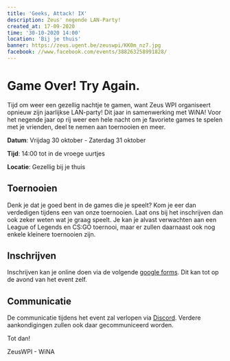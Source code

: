 ```yaml
---
title: 'Geeks, Attack! IX'
description: Zeus' negende LAN-Party!
created_at: 17-09-2020
time: '30-10-2020 14:00'
location: 'Bij je thuis'
banner: https://zeus.ugent.be/zeuswpi/KK0m_nz7.jpg
facebook: //www.facebook.com/events/388263258991828/
---
```


# Game Over! Try Again.

Tijd om weer een gezellig nachtje te gamen, want Zeus WPI organiseert opnieuw zijn jaarlijkse LAN-party! Dit jaar in samenwerking met WiNA! Voor het negende jaar op rij weer een hele nacht om je favoriete games te spelen met je vrienden, deel te nemen aan toernooien en meer.

**Datum**: Vrijdag 30 oktober - Zaterdag 31 oktober

**Tijd**: 14:00 tot in de vroege uurtjes

**Locatie**: Gezellig bij je thuis

## Toernooien

Denk je dat je goed bent in de games die je speelt? Kom je eer dan verdedigen tijdens een van onze toernooien. Laat ons bij het inschrijven dan ook zeker weten wat je graag speelt. Je kan je alvast verwachten aan een League of Legends en CS:GO toernooi, maar er zullen daarnaast ook nog enkele kleinere toernooien zijn.

## Inschrijven

Inschrijven kan je online doen via de volgende [google forms](https://docs.google.com/forms/d/1p-L4zH0eBHKL3Y3H_Qh7yWdw1Dhgmchb8Z4yr-r9tKY/). Dit kan tot op de avond van het event zelf.

## Communicatie

De communicatie tijdens het event zal verlopen via [Discord](https://discord.gg/uxEfmDR). Verdere aankondigingen zullen ook daar gecommuniceerd worden.

Tot dan!

ZeusWPI - WiNA
